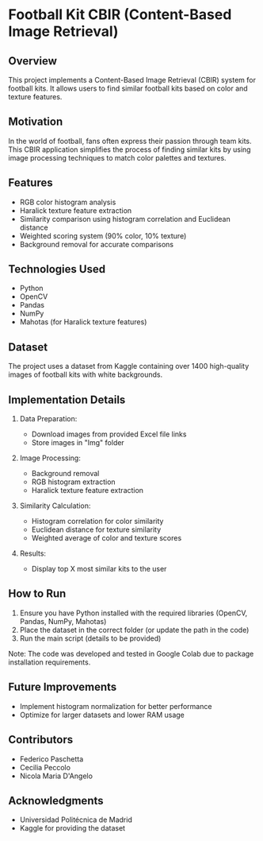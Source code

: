 # Football Kit CBIR (Content-Based Image Retrieval)

## Overview
This project implements a Content-Based Image Retrieval (CBIR) system for football kits. It allows users to find similar football kits based on color and texture features.

## Motivation
In the world of football, fans often express their passion through team kits. This CBIR application simplifies the process of finding similar kits by using image processing techniques to match color palettes and textures.

## Features
- RGB color histogram analysis
- Haralick texture feature extraction
- Similarity comparison using histogram correlation and Euclidean distance
- Weighted scoring system (90% color, 10% texture)
- Background removal for accurate comparisons

## Technologies Used
- Python
- OpenCV
- Pandas
- NumPy
- Mahotas (for Haralick texture features)

## Dataset
The project uses a dataset from Kaggle containing over 1400 high-quality images of football kits with white backgrounds.

## Implementation Details
1. Data Preparation:
   - Download images from provided Excel file links
   - Store images in "Img" folder

2. Image Processing:
   - Background removal
   - RGB histogram extraction
   - Haralick texture feature extraction

3. Similarity Calculation:
   - Histogram correlation for color similarity
   - Euclidean distance for texture similarity
   - Weighted average of color and texture scores

4. Results:
   - Display top X most similar kits to the user

## How to Run
1. Ensure you have Python installed with the required libraries (OpenCV, Pandas, NumPy, Mahotas)
2. Place the dataset in the correct folder (or update the path in the code)
3. Run the main script (details to be provided)

Note: The code was developed and tested in Google Colab due to package installation requirements.

## Future Improvements
- Implement histogram normalization for better performance
- Optimize for larger datasets and lower RAM usage

## Contributors
- Federico Paschetta
- Cecilia Peccolo
- Nicola Maria D'Angelo

## Acknowledgments
- Universidad Politécnica de Madrid
- Kaggle for providing the dataset
